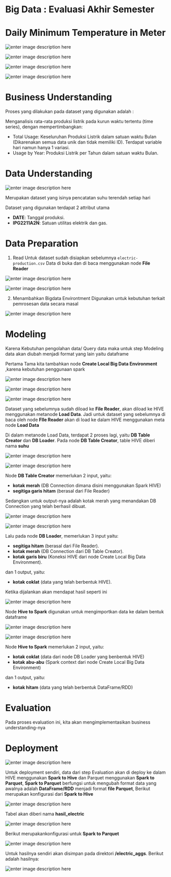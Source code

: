 # Big Data : Evaluasi Akhir Semester
# Daily Minimum Temperature in Meter

![enter image description here](Dokumentasi/workflow.PNG)

![enter image description here](Dokumentasi/extract.PNG)

![enter image description here](Dokumentasi/agregation.PNG)

![enter image description here](Dokumentasi/pca.PNG)

# Business Understanding
Proses yang dilakukan pada dataset yang digunakan adalah :

Menganalisis rata-rata produksi listrik pada kurun waktu tertentu (time series), dengan mempertimbangkan:
  - Total Usage: Keseluruhan Produksi Listrik dalam satuan waktu Bulan (Dikarenakan semua data unik dan tidak memiliki ID). Terdapat variable hari namun hanya 1 variasi.
  - Usage by Year: Produksi Listrik per Tahun dalam satuan waktu Bulan.

# Data Understanding
![enter image description here](Dokumentasi/data_understanding/data.PNG)

Merupakan dataset yang isinya pencatatan suhu terendah setiap hari

Dataset yang digunakan terdapat 2 attribut utama

 - **DATE**: Tanggal produksi.
 - **IPG2211A2N**: Satuan utilitas elektrik dan gas.

# Data Preparation

1. Read 
Untuk dataset sudah disiapkan sebelumnya `electric-production.csv`
Data di buka dan di baca menggunakan node **File Reader**

![enter image description here](Dokumentasi/data_preparation/file_reader.PNG)

![enter image description here](Dokumentasi/data_preparation/file_reader_result.PNG)

2. Menambahkan Bigdata Environtment
Digunakan untuk kebutuhan terkait pemrosesan data secara masal

![enter image description here](Dokumentasi/data_preparation/big_data_env.PNG)

# Modeling
Karena Kebutuhan pengolahan data/ Query data maka untuk step Modeling data akan diubah menjadi format yang lain yaitu dataframe

Pertama Tama kita tambahkan node **Create Local Big Data Environment** ,karena kebutuhan penggunaan spark 

![enter image description here](Dokumentasi/modeling/create_bigdata_env.PNG)

![enter image description here](Dokumentasi/modeling/load_hive.PNG)

![enter image description here](Dokumentasi/modeling/load_data.PNG)

Dataset yang sebelumnya sudah diload ke **File Reader**, akan diload ke HIVE menggunakan metanode **Load Data**.
Jadi untuk dataset yang sebelumnya di baca oleh node **FIle Reader** akan di load ke dalam HIVE menggunakan meta node **Load Data** 

Di dalam metanode Load Data, terdapat 2 proses lagi, yaitu **DB Table Creator** dan **DB Loader**.
Pada node **DB Table Creator**, table HIVE diberi nama **suhu**

![enter image description here](Dokumentasi/modeling/table_creator.PNG)

![enter image description here](Dokumentasi/modeling/input_output.PNG)

Node **DB Table Creator** memerlukan 2 input, yaitu: 

 - **kotak merah** (DB Connection dimana disini menggunakan Spark HIVE)
 -  **segitiga garis hitam** (berasal dari File Reader)

Sedangkan untuk output-nya adalah kotak merah yang menandakan DB Connection yang telah berhasil dibuat.

![enter image description here](Dokumentasi/modeling/db_loader.PNG)

![enter image description here](Dokumentasi/modeling/input_output_ports.PNG)

Lalu pada node **DB Loader**, memerlukan 3 input yaitu:

 - **segitiga hitam** (berasal dari File Reader).
 - **kotak merah** (DB Connection dari DB Table Creator).
 - **kotak garis biru** (Koneksi HIVE dari node Create Local Big Data Environment).

dan 1 output, yaitu:

 - **kotak coklat** (data yang telah berbentuk HIVE).

Ketika dijalankan akan mendapat hasil seperti ini

![enter image description here](Dokumentasi/modeling/db_loader_result.PNG)

Node **Hive to Spark** digunakan untuk mengimportkan data ke dalam bentuk dataframe

![enter image description here](Dokumentasi/modeling/load_hive.PNG)

![enter image description here](Dokumentasi/modeling/input_output_ports2.PNG)

Node **Hive to Spark** memerlukan 2 input, yaitu:

 - **kotak coklat** (data dari node DB Loader yang benbentuk HIVE)
 - **kotak abu-abu** (Spark context dari node Create Local Big Data Environment)

dan 1 output, yaitu:

 - **kotak hitam** (data yang telah berbentuk DataFrame/RDD)

# Evaluation
Pada proses evaluation ini, kita akan mengimplementasikan business understanding-nya



# Deployment
![enter image description here](Dokumentasi/deployment/deployment.PNG)

Untuk deployment sendiri, data dari step Evaluation akan di deploy ke dalam HIVE menggunakan **Spark to Hive** dan Parquet menggunakan **Spark to Parquet**, **Spark to Parquet** berfungsi untuk mengubah format data yang awalnya adalah **DataFrame/RDD** menjadi format **file Parquet**, Berikut merupakan konfigurasi dari **Spark to Hive** 

![enter image description here](Dokumentasi/deployment/spark_to_hive.PNG)

Tabel akan diberi nama **hasil_electric**

![enter image description here](Dokumentasi/deployment/result.PNG)

Berikut merupakankonfigurasi untuk **Spark to Parquet**

![enter image description here](Dokumentasi/deployment/spark_to_parquet.PNG)

Untuk hasilnya sendiri akan disimpan pada direktori **/electric_aggs**. 
Berikut adalah hasilnya:

![enter image description here](Dokumentasi/deployment/parquet_result.PNG)